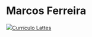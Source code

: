 # Marcos Ferreira

<div>
  <a href='https://lattes.cnpq.br/8306745786032285'><img src='[[[https://www.google.com/url?sa=i&url=https%3A%2F%2Fwww.gov.br%2Fobservatorio%2Fpt-br%2Fassuntos%2Fprogramas-academicos%2Fimagens%2FLattes.png%2Fview&psig=AOvVaw00__LRMDzQ_TkpgWz8Y9Zn&ust=1685123984819000&source=images&cd=vfe&ved=0CA4QjRxqFwoTCPDAjpeGkf8CFQAAAAAdAAAAABAJ](https://www.gov.br/observatorio/pt-br/assuntos/programas-academicos/imagens/Lattes.png/@@images/image)](https://www.gov.br/observatorio/pt-br/assuntos/programas-academicos/imagens/Lattes.png/@@images/image)](https://www.gov.br/observatorio/pt-br/assuntos/programas-academicos/imagens/Lattes.png/@@images/image)'>Currículo Lattes</a>
</div>

